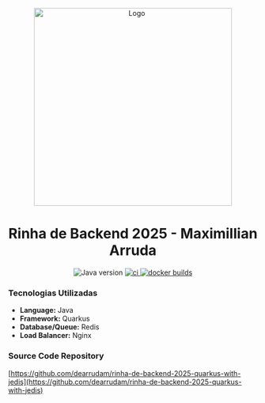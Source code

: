 <p align="center">
    <img src="https://quarkus.io/assets/images/brand/quarkus_logo_vertical_450px_default.png" alt="Logo" width="400"/>
</p>

<h1 align="center">Rinha de Backend 2025 - Maximillian Arruda</h1>

<div align="center">

  <img src="https://img.shields.io/badge/java-21-blue" alt="Java version" />

<!-- ci -->

  <a href="https://github.com/dearrudam/rinha-de-backend-2025-quarkus-with-jedis/actions/workflows/ci.yml">
    <img src="https://github.com/dearrudam/rinha-de-backend-2025-quarkus-with-jedis/actions/workflows/ci.yml/badge.svg" alt="ci" />
  </a>

<!-- cd -->

  <a href="https://github.com/dearrudam/rinha-de-backend-2025-quarkus-with-jedis/actions/workflows/cd.yml">
    <img src="https://github.com/dearrudam/rinha-de-backend-2025-quarkus-with-jedis/actions/workflows/cd.yml/badge.svg" alt="docker builds" />
  </a>

</div>


### Tecnologias Utilizadas

- **Language:** Java
- **Framework:** Quarkus
- **Database/Queue:** Redis
- **Load Balancer:** Nginx

### Source Code Repository

[https://github.com/dearrudam/rinha-de-backend-2025-quarkus-with-jedis](https://github.com/dearrudam/rinha-de-backend-2025-quarkus-with-jedis)